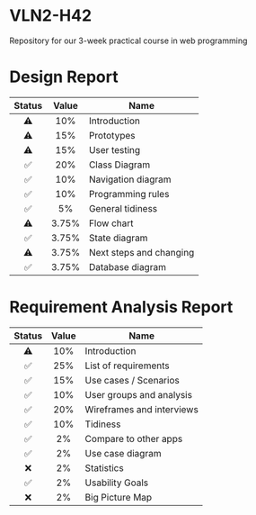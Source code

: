 # VLN2-H42
Repository for our 3-week practical course in web programming

# Design Report
| Status | Value | Name |
|  :---:   |  :---:  |  --- |
| ⚠️ | 10% | Introduction |
| ⚠️ | 15% | Prototypes |
| ⚠️ | 15% | User testing |
| ✅ | 20% | Class Diagram |
| ✅ | 10% | Navigation diagram |
| ✅ | 10% | Programming rules |
| ✅ | 5% | General tidiness |
| ⚠️ | 3.75% | Flow chart |
| ✅ | 3.75% | State diagram |
| ⚠️ | 3.75% | Next steps and changing |
| ✅ | 3.75% | Database diagram |

# Requirement Analysis Report
| Status | Value | Name |
|  :---:   |  :---:  |  --- |
| ⚠️ | 10% | Introduction |
| ✅ | 25% | List of requirements |
| ✅ | 15% | Use cases / Scenarios |
| ✅ | 10% | User groups and analysis |
| ✅ | 20% | Wireframes and interviews |
| ✅ | 10% | Tidiness |
| ✅ | 2% | Compare to other apps |
| ✅ | 2% | Use case diagram |
| ❌ | 2% | Statistics |
| ✅ | 2% | Usability Goals |
| ❌ | 2% | Big Picture Map |
